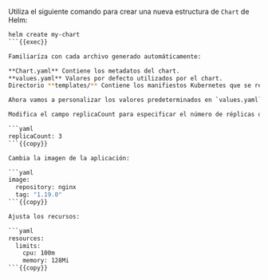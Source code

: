 Utiliza el siguiente comando para crear una nueva estructura de `Chart` de Helm:

```bash
helm create my-chart
```{{exec}}

Familiaríza con cada archivo generado automáticamente:

**Chart.yaml** Contiene los metadatos del chart.
**values.yaml** Valores por defecto utilizados por el chart.
Directorio **templates/** Contiene los manifiestos Kubernetes que se renderizan con los valores.

Ahora vamos a personalizar los valores predeterminados en `values.yaml`.

Modifica el campo replicaCount para especificar el número de réplicas que deseas para tu aplicación:

```yaml
replicaCount: 3
```{{copy}}

Cambia la imagen de la aplicación:

```yaml
image:
  repository: nginx
  tag: "1.19.0"
```{{copy}}

Ajusta los recursos:

```yaml
resources:
  limits:
    cpu: 100m
    memory: 128Mi
```{{copy}}